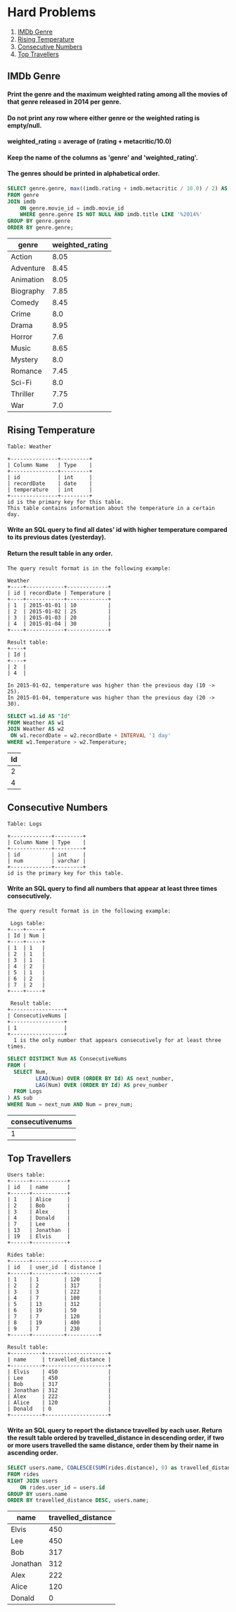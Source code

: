 # Hard Problems

1. [IMDb Genre](#IMDb-Genre)
2. [Rising Temperature](#Rising-Temperature)
3. [Consecutive Numbers](#Consecutive-Numbers)
4. [Top Travellers](#Top-Travellers)



## IMDb Genre
#### Print the genre and the maximum weighted rating among all the movies of that genre released in 2014 per genre. 
#### Do not print any row where either genre or the weighted rating is empty/null.
#### weighted_rating = average of (rating + metacritic/10.0)
#### Keep the name of the columns as 'genre' and 'weighted_rating'.
#### The genres should be printed in alphabetical order.

```sql
SELECT genre.genre, max((imdb.rating + imdb.metacritic / 10.0) / 2) AS weighted_rating
FROM genre
JOIN imdb 
	ON genre.movie_id = imdb.movie_id
	WHERE genre.genre IS NOT NULL AND imdb.title LIKE '%2014%'
GROUP BY genre.genre
ORDER BY genre.genre;
```

| genre      | weighted_rating |
|------------|-----------------|
| Action     | 8.05 |
| Adventure  | 8.45 |
| Animation  | 8.05|
| Biography  | 7.85|
| Comedy     | 8.45 |
| Crime      | 8.0 |
| Drama      | 8.95 |
| Horror     | 7.6 |
| Music      | 8.65|
| Mystery    | 8.0 |
| Romance    | 7.45 |
| Sci-Fi     | 8.0|
| Thriller   | 7.75 |
| War        | 7.0 |


## Rising Temperature
```
Table: Weather

+---------------+---------+
| Column Name   | Type    |
+---------------+---------+
| id            | int     |
| recordDate    | date    |
| temperature   | int     |
+---------------+---------+
id is the primary key for this table.
This table contains information about the temperature in a certain day.
```

#### Write an SQL query to find all dates' id with higher temperature compared to its previous dates (yesterday).
#### Return the result table in any order.

```
The query result format is in the following example:

Weather
+----+------------+-------------+
| id | recordDate | Temperature |
+----+------------+-------------+
| 1  | 2015-01-01 | 10          |
| 2  | 2015-01-02 | 25          |
| 3  | 2015-01-03 | 20          |
| 4  | 2015-01-04 | 30          |
+----+------------+-------------+

Result table:
+----+
| Id |
+----+
| 2  |
| 4  |

In 2015-01-02, temperature was higher than the previous day (10 -> 25).
In 2015-01-04, temperature was higher than the previous day (20 -> 30).
```
```sql
SELECT w1.id AS "Id"
FROM Weather AS w1
JOIN Weather AS w2
 ON w1.recordDate = w2.recordDate + INTERVAL '1 day'
WHERE w1.Temperature > w2.Temperature;
```
| Id |
|----|
|  2 |
|  4 |


## Consecutive Numbers
```
Table: Logs

+-------------+---------+
| Column Name | Type    |
+-------------+---------+
| id          | int     |
| num         | varchar |
+-------------+---------+
id is the primary key for this table.
```
#### Write an SQL query to find all numbers that appear at least three times consecutively.

```
The query result format is in the following example:

 Logs table:
+----+-----+
| Id | Num |
+----+-----+
| 1  | 1   |
| 2  | 1   |
| 3  | 1   |
| 4  | 2   |
| 5  | 1   |
| 6  | 2   |
| 7  | 2   |
+----+-----+

 Result table:
+-----------------+
| ConsecutiveNums |
+-----------------+
| 1               |
+-----------------+
  1 is the only number that appears consecutively for at least three times.
```
```sql
SELECT DISTINCT Num AS ConsecutiveNums
FROM (
  SELECT Num,
         LEAD(Num) OVER (ORDER BY Id) AS next_number,
         LAG(Num) OVER (ORDER BY Id) AS prev_number
  FROM Logs
) AS sub
WHERE Num = next_num AND Num = prev_num;
```
|consecutivenums |
|----------------|
|      1         |


## Top Travellers
```
Users table:
+------+-----------+
| id   | name      |
+------+-----------+
| 1    | Alice     |
| 2    | Bob       |
| 3    | Alex      |
| 4    | Donald    |
| 7    | Lee       |
| 13   | Jonathan  |
| 19   | Elvis     |
+------+-----------+

Rides table:
+------+----------+----------+
| id   | user_id  | distance |
+------+----------+----------+
| 1    | 1        | 120      |
| 2    | 2        | 317      |
| 3    | 3        | 222      |
| 4    | 7        | 100      |
| 5    | 13       | 312      |
| 6    | 19       | 50       |
| 7    | 7        | 120      |
| 8    | 19       | 400      |
| 9    | 7        | 230      |
+------+----------+----------+

Result table:
+----------+--------------------+
| name     | travelled_distance |
+----------+--------------------+
| Elvis    | 450                |
| Lee      | 450                |
| Bob      | 317                |
| Jonathan | 312                |
| Alex     | 222                |
| Alice    | 120                |
| Donald   | 0                  |
+----------+--------------------+
```
#### Write an SQL query to report the distance travelled by each user. Return the result table ordered by travelled_distance in descending order, if two or more users travelled the same distance, order them by their name in ascending order.

```sql
SELECT users.name, COALESCE(SUM(rides.distance), 0) as travelled_distance
FROM rides
RIGHT JOIN users
    ON rides.user_id = users.id
GROUP BY users.name
ORDER BY travelled_distance DESC, users.name;
```

|    name    |  travelled_distance  |
|------------|----------------------|
|  Elvis     |                450  |
|  Lee       |                450  |
|  Bob       |                317  |
|  Jonathan  |                312  |
|  Alex      |                222  |
|  Alice     |                120  |
|  Donald    |                  0  |

